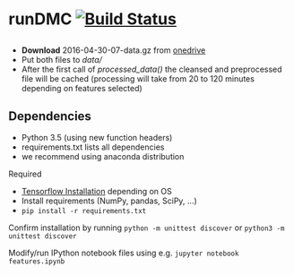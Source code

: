 # runDMC [![Build Status](https://travis-ci.com/AlexImmer/run-dmc.svg?token=RTEhNHKreGSnaC3U1jh2&branch=master)](https://travis-ci.com/AlexImmer/run-dmc)

##
- **Download** 2016-04-30-07-data.gz from [onedrive](https://onedrive.live.com/?authkey=%21AAjJc4NIZ1ot97U&id=876D0040AD5E0EBE%213618&cid=876D0040AD5E0EBE)
- Put both files to *data/*
- After the first call of *processed_data()* the cleansed and preprocessed file will be cached (processing will take from 20 to 120 minutes depending on features selected)

## Dependencies
- Python 3.5 (using new function headers)
- requirements.txt lists all dependencies
- we recommend using anaconda distribution

Required
- [Tensorflow Installation](https://www.tensorflow.org/versions/r0.8/get_started/os_setup.html#pip-installation) depending on OS
- Install requirements (NumPy, pandas, SciPy, ...)
- `pip install -r requirements.txt`

Confirm installation by running `python -m unittest discover` or `python3 -m unittest discover`

Modify/run IPython notebook files using e.g. `jupyter notebook features.ipynb`
